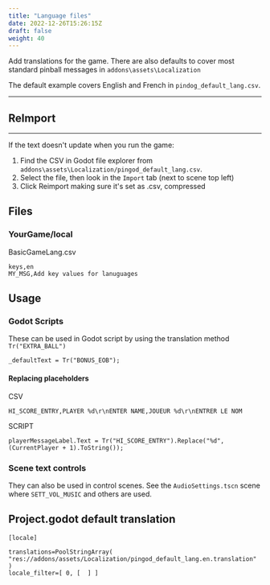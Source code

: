 ```yaml
---
title: "Language files"
date: 2022-12-26T15:26:15Z
draft: false
weight: 40
---
```


Add translations for the game. There are also defaults to cover most standard pinball messages in `addons\assets\Localization`

The default example covers English and French in `pindog_default_lang.csv`.

---
## ReImport
---

If the text doesn't update when you run the game:

1. Find the CSV in Godot file explorer from `addons\assets\Localization/pingod_default_lang.csv`.
2. Select the file, then look in the `Import` tab (next to scene top left)
3. Click Reimport making sure it's set as .csv, compressed

## Files

### YourGame/local

BasicGameLang.csv

```
keys,en
MY_MSG,Add key values for lanuguages
```

## Usage

### Godot Scripts

These can be used in Godot script by using the translation method `Tr("EXTRA_BALL")`

`_defaultText = Tr("BONUS_EOB");`

#### Replacing placeholders

CSV 

`HI_SCORE_ENTRY,PLAYER %d\r\nENTER NAME,JOUEUR %d\r\nENTRER LE NOM`

SCRIPT 

`playerMessageLabel.Text = Tr("HI_SCORE_ENTRY").Replace("%d", (CurrentPlayer + 1).ToString());`

### Scene text controls

They can also be used in control scenes. See the `AudioSettings.tscn` scene where `SETT_VOL_MUSIC` and others are used.

## Project.godot default translation

```
[locale]

translations=PoolStringArray( "res://addons/assets/Localization/pingod_default_lang.en.translation" )
locale_filter=[ 0, [  ] ]
```